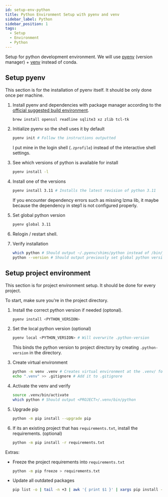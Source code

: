 ```yaml
---
id: setup-env-python
title: Python Environment Setup with pyenv and venv
sidebar_label: Python
sidebar_position: 1
tags:
  - Setup
  - Environment
  - Python
---
```


Setup for python development environment. We will use [pyenv](https://github.com/pyenv/pyenv/) (version manager) + [venv](https://docs.python.org/3/library/venv.html) instead of conda.

## Setup pyenv

This section is for the installation of pyenv itself. It should be only done once per machine.

1. Install pyenv and dependencies with package manager according to the [official suggested build environment](https://github.com/pyenv/pyenv/wiki#how-to-build-cpython-with-framework-support-on-os-x).

   ```bash title="Mac OS"
   brew install openssl readline sqlite3 xz zlib tcl-tk
   ```

1. Initialize pyenv so the shell uses it by default

   ```bash
   pyenv init # Follow the instructions outputted
   ```

   I put mine in the login shell (`.zprofile`) instead of the interactive shell settings.

1. See which versions of python is available for install

   ```bash
   pyenv install -l
   ```

1. Install one of the versions

   ```bash
   pyenv install 3.11 # Installs the latest revision of python 3.11
   ```

   If you encounter dependency errors such as missing lzma lib, it maybe because the dependency in step1 is not configured properly.

1. Set global python version

   ```bash
   pyenv global 3.11
   ```

1. Relogin / restart shell.

1. Verify installation

   ```bash
   which python # Should output ~/.pyenv/shims/python instead of /bin/python
   python --version # Should output previously set global python version
   ```

## Setup project environment

This section is for project environment setup. It should be done for every project.

To start, make sure you're in the project directory.

1. Install the correct python version if needed (optonal).

   ```bash
   pyenv install <PYTHON_VERSION>
   ```

1. Set the local python version (optional)

   ```bash
   pyenv local <PYTHON_VERSION> # Will overwrite .python-version
   ```

   This binds the python version to project directory by creating `.python-version` in the directory.

1. Create virtual environment

   ```bash
   python -m venv .venv # Creates virtual environment at the .venv/ folder
   echo ".venv" >> .gitignore # Add it to .gitignore
   ```

1. Activate the venv and verify

   ```bash
   source .venv/bin/activate
   which python # Should output <PROJECT>/.venv/bin/python
   ```

1. Upgrade pip

   ```bash
   python -m pip install --upgrade pip
   ```

1. If its an existing project that has `requirements.txt`, install the requirements. (optional)
   ```bash
   python -m pip install -r requirements.txt
   ```

Extras:

- Freeze the project requirements into `requirements.txt`
  ```bash
  python -m pip freeze > requirements.txt
  ```
- Update all outdated packages
  ```bash
  pip list -o | tail -n +3 | awk '{ print $1 }' | xargs pip install -U
  ```
